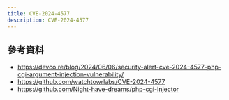 ```yaml
---
title: CVE-2024-4577
description: CVE-2024-4577
---
```


## 參考資料

- https://devco.re/blog/2024/06/06/security-alert-cve-2024-4577-php-cgi-argument-injection-vulnerability/
- https://github.com/watchtowrlabs/CVE-2024-4577
- https://github.com/Night-have-dreams/php-cgi-Injector
